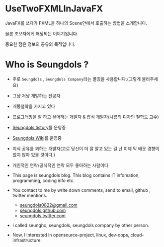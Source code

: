 # UseTwoFXMLInJavaFX

JavaFX를 쓰다가 FXML을 하나의 Scene안에서 호출하는 방법을 소개합니다. 

물론 초보자에게 해당되는 이야기입니다. 

중요한 점은 정보의 공유의 목적입니다. 

Who is Seungdols ?
====
- 주로 `Seungdols` , `Seungdols Company`라는 별칭을 사용합니다.(그렇게 불러주세요)
- 그냥 저냥 개발하는 전공자
- 개똥철학을 가지고 있다
- 프로그래밍을 잘 하고 싶어하는 개발자 & 잡식 개발자(나름의 디자인 철학도 고수)
- [Seungdols tistory](http://seungdols.tistory.com)를 운영중
- [Seungdols Wiki](http://seungdols.com/start)를 운영중
- 지식 공유를 꾀하는 개발자(고로 당신이 더 잘 알고 있는 걸 난 이제 막 배운 경향이 없지 않아 있을 것이다.)
- 개인적인 연락/공식적인 연락 모두 좋아하는 사람이다
- This page is seungdols blog. This blog contains IT infomation, programming, coding info etc.

- You contact to me by write down comments, send to email, github , twitter mentions.
    - [seungdols0822@gmail.com](seungdols0822@gmail.com)
    - [seungdols.github.com](http://seungdols.github.com)
    - [seungdols.twitter.com](http://seungdols.twitter.com)
- I called seungho, seungdols, seungdols company by other person.

- Now, I interested in opensource-project, linux, dev-oops, cloud-infrastructure.




